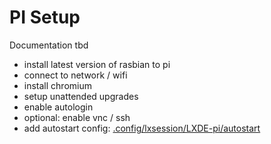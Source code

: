 # PI Setup
Documentation tbd

- install latest version of rasbian to pi
- connect to network / wifi
- install chromium
- setup unattended upgrades
- enable autologin
- optional: enable vnc / ssh
- add autostart config: [.config/lxsession/LXDE-pi/autostart](./autostart)
